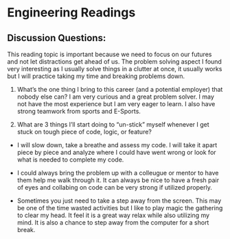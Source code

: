 # Engineering Readings

## Discussion Questions:

This reading topic is important because we need to focus on our futures and not let distractions get ahead of us. The problem solving aspect I found very interesting as I usually solve things in a clutter at once, it usually works but I will practice taking my time and breaking problems down.

1. What’s the one thing I bring to this career (and a potential employer) that nobody else can?
 I am very curious and a great problem solver. I may not have the most experience but I am very eager to learn. I also have strong teamwork from sports and E-Sports.

2. What are 3 things I’ll start doing to “un-stick” myself whenever I get stuck on tough piece of code, logic, or feature?

- I will slow down, take a breathe and assess my code. I will take it apart piece by piece and analyze where I could have went wrong or look for what is needed to complete my code.

- I could always bring the problem up with a colleugue or mentor to have them help me walk through it. It can always be nice to have a fresh pair of eyes and collabing on code can be very strong if utilized properly.

- Sometimes you just need to take a step away from the screen. This may be one of the time wasted activities but I like to play magic the gathering to clear my head. It feel it is a great way relax while also utilizing my mind. It is also a chance to step away from the computer for a short break.
